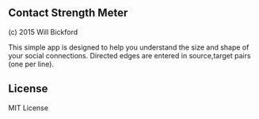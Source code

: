 Contact Strength Meter
----------------------

(c) 2015 Will Bickford

This simple app is designed to help you understand the size and shape of your social connections. Directed edges are entered in source,target pairs (one per line).

License
-------
MIT License
